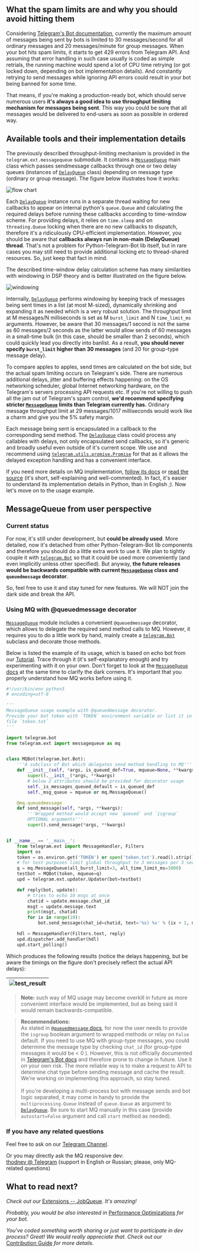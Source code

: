 ## What the spam limits are and why you should avoid hitting them
Considering [Telegram's Bot documentation](https://core.telegram.org/bots/faq#my-bot-is-hitting-limits-how-do-i-avoid-this), currently the maximum amount of messages being sent by bots is limited to 30&#160;messages/second for all ordinary messages and 20&#160;messages/minute for group messages. When your bot hits spam limits, it starts to get 429 errors from Telegram API. And assuming that error handling in such case usually is coded as simple retrials, the running machine would spend a lot of CPU time retrying (or got locked down, depending on bot implementation details). And constantly retrying to send messages while ignoring API errors could result in your bot being banned for some time.

That means, if you're making a production-ready bot, which should serve numerous users **it's always a good idea to use throughput limiting mechanism for messages being sent**. This way you could be sure that all messages would be delivered to end-users as soon as possible in ordered way.

## Available tools and their implementation details
The previously described throughput-limiting mechanism is provided in the `telegram.ext.messagequeue` submodule. It contains a [`MessageQueue`](http://python-telegram-bot.readthedocs.io/en/latest/telegram.ext.messagequeue.html) main class which passes sendmessage callbacks through one or two delay queues (instances of [`DelayQueue`](http://python-telegram-bot.readthedocs.io/en/latest/telegram.ext.delayqueue.html) class) depending on message type (ordinary or group message). The figure below illustrates how it works: 

![flow chart](https://cloud.githubusercontent.com/assets/16870636/23493181/82244f60-ff12-11e6-8fd7-679fdbd16b04.png)

Each [`DelayQueue`](http://python-telegram-bot.readthedocs.io/en/latest/telegram.ext.delayqueue.html) instance runs in a separate thread waiting for new callbacks to appear on internal python's `queue.Queue` and calculating the required delays before running these callbacks according to time-window scheme. For providing delays, it relies on `time.sleep` and on `threading.Queue` locking when there are no new callbacks to dispatch, therefore it's a ridiculously CPU-efficient implementation.
However, you should be aware that **callbacks always run in non-main (DelayQueue) thread**. That's not a problem for Python-Telegram-Bot lib itself, but in rare cases you may still need to provide additional locking etc to thread-shared resources. So, just keep that fact in mind.

The described time-window delay calculation scheme has many similarities with windowing in DSP theory and is better illustrated on the figure below.

![windowing](https://user-images.githubusercontent.com/16870636/28248541-e7cfca4a-6a4e-11e7-84e8-ad1992e21fd4.png)

Internally, [`DelayQueue`](http://python-telegram-bot.readthedocs.io/en/latest/telegram.ext.delayqueue.html) performs windowing by keeping track of messages being sent times in a list (at most M-sized), dynamically shrinking and expanding it as needed which is a very robust solution. The throughput limit at M&#160;messages/N&#160;milliseconds is set as M `burst_limit` and N `time_limit_ms` arguments. However, be aware that 30&#160;messages/1&#160;second is not the same as 60&#160;messages/2&#160;seconds as the latter would allow sends of 60 messages in a small-time bulk (in this case, should be smaller than 2 seconds), which could quickly lead you directly into banlist. As a result, **you should never specify `burst_limit` higher than 30 messages** (and 20 for group-type message delay).

To compare apples to apples, send times are calculated on the bot side, but the actual spam limiting occurs on Telegram's side. There are numerous additional delays, jitter and buffering effects happening: on the OS networking scheduler, global Internet networking hardware, on the Telegram's servers processing API requests etc. If you're not willing to push all the jam out of Telegram's spam control, **we'd recommend specifying stricter [`MessageQueue`](http://python-telegram-bot.readthedocs.io/en/latest/telegram.ext.messagequeue.html) limits than Telegram currently has.** Ordinary message throughput limit at 29&#160;messages/1017&#160;milliseconds would work like a charm and give you the 5% safety margin.

Each message being sent is encapsulated in a callback to the corresponding send method. The [`DelayQueue`](http://python-telegram-bot.readthedocs.io/en/latest/telegram.ext.delayqueue.html) class could process any callables with delays, not only encapsulated send callbacks, so it's generic and broadly useful even outside of it's current scope. We use and recommend using [`telegram.utils.promise.Promise`](https://github.com/python-telegram-bot/python-telegram-bot/blob/master/telegram/utils/promise.py#L29) for that as it allows the delayed exception handling and has a convenient interface.

If you need more details on MQ implementation, [follow its docs](http://python-telegram-bot.readthedocs.io/en/latest/telegram.ext.messagequeue.html) or [read the source](https://github.com/python-telegram-bot/python-telegram-bot/blob/master/telegram/ext/messagequeue.py) (it's short, self-explaining and well-commented). In fact, it's easier to understand its implementation details in Python, than in English ;). Now let's move on to the usage example.

## MessageQueue from user perspective
### Current status
For now, it's still under development, but **could be already used**. More detailed, now it's detached from other Python-Telegram-Bot lib components and therefore you should do a little extra work to use it. We plan to tightly couple it with [`telegram.Bot`](http://python-telegram-bot.readthedocs.io/en/latest/telegram.bot.html) so that it could be used more conveniently (and even implicitly unless other specified). But anyway, **the future releases would be backwards compatible with current [`MessageQueue`](http://python-telegram-bot.readthedocs.io/en/latest/telegram.ext.messagequeue.html) class and `queuedmessage` decorator**.

So, feel free to use it and stay tuned for new features. We will NOT join the dark side and break the API.

### Using MQ with @queuedmessage decorator
[`MessageQueue`](http://python-telegram-bot.readthedocs.io/en/latest/telegram.ext.messagequeue.html) module includes a convenient `@queuedmessage` decorator, which allows to delegate the required send method calls to MQ. However, it requires you to do a little work by hand, mainly create a [`telegram.Bot`](http://python-telegram-bot.readthedocs.io/en/latest/telegram.bot.html) subclass and decorate those methods. 

Below is listed the example of its usage, which is based on echo bot from our [Tutorial](https://github.com/python-telegram-bot/python-telegram-bot/wiki/Extensions-%E2%80%93-Your-first-Bot#your-first-bot-step-by-step). Trace through it (it's self-explanatory enough) and try experimenting with it on your own. Don't forget to look at the [`MessageQueue` docs](http://python-telegram-bot.readthedocs.io/en/latest/telegram.ext.messagequeue.html) at the same time to clarify the dark corners. It's important that you properly understand how MQ works before using it.

```python
#!/usr/bin/env python3
# encoding=utf-8

'''
MessageQueue usage example with @queuedmessage decorator.
Provide your bot token with `TOKEN` environment variable or list it in
file `token.txt`
'''

import telegram.bot
from telegram.ext import messagequeue as mq


class MQBot(telegram.bot.Bot):
    '''A subclass of Bot which delegates send method handling to MQ'''
    def __init__(self, *args, is_queued_def=True, mqueue=None, **kwargs):
        super().__init__(*args, **kwargs)
        # below 2 attributes should be provided for decorator usage
        self._is_messages_queued_default = is_queued_def
        self._msg_queue = mqueue or mq.MessageQueue()

    @mq.queuedmessage
    def send_message(self, *args, **kwargs):
        '''Wrapped method would accept new `queued` and `isgroup`
        OPTIONAL arguments'''
        super().send_message(*args, **kwargs)


if __name__ == '__main__':
    from telegram.ext import MessageHandler, Filters
    import os
    token = os.environ.get('TOKEN') or open('token.txt').read().strip()
    # for test purposes limit global throughput to 3 messages per 3 seconds
    q = mq.MessageQueue(all_burst_limit=3, all_time_limit_ms=3000)
    testbot = MQBot(token, mqueue=q)
    upd = telegram.ext.updater.Updater(bot=testbot)

    def reply(bot, update):
        # tries to echo 10 msgs at once
        chatid = update.message.chat_id
        msgt = update.message.text
        print(msgt, chatid)
        for ix in range(10):
            bot.send_message(chat_id=chatid, text='%s) %s' % (ix + 1, msgt))

    hdl = MessageHandler(Filters.text, reply)
    upd.dispatcher.add_handler(hdl)
    upd.start_polling()

```

Which produces the following results (notice the delays happening, but be aware the timings on the figure don't precisely reflect the actual API delays):

![test_result](https://user-images.githubusercontent.com/16870636/28393529-e753ea26-6cef-11e7-981f-35b98fcddd61.png) |
---|

> **Note:** such way of MQ usage may become overkill in future as more convenient interface would be implemented, but as being said it would remain backwards-compatible.

> **Recommendations:**<br>
As stated in [`@queuedmessage` docs](https://python-telegram-bot.readthedocs.io/en/latest/telegram.ext.messagequeue.html#telegram.ext.messagequeue.queuedmessage), for now the user needs to provide the `isgroup` boolean argument to wrapped methods or relay on `False` default. If you need to use MQ with group-type messages, you could determine the message type by checking `chat_id` (for group-type messages it would be < 0 ). However, this is not officially documented in [Telegram's Bot docs](https://core.telegram.org/bots/) and therefore prone to change in future. Use it on your own risk. The more reliable way is to make a request to API to determine chat type before sending message and cache the result. We're working on implementing this approach, so stay tuned.<br><br>If you're developing a multi-process bot with message sends and bot logic separated, it may come in handy to provide the `multiprocessing.Queue` instead of `queue.Queue` as argument to [`DelayQueue`](https://python-telegram-bot.readthedocs.io/en/latest/telegram.ext.messagequeue.html#telegram.ext.messagequeue.DelayQueue). Be sure to start MQ manually in this case (provide `autostart=False` argument and call `start` method as needed).

### If you have any related questions
Feel free to ask on our [Telegram Channel](https://telegram.me/pythontelegrambotchannel).

Or you may directly ask the MQ responsive dev:<br>[thodnev @ Telegram](https://telegram.me/thodnev) (support in English or Russian; please, only MQ-related questions)



## What to read next?
_Check out our_ [Extensions -- JobQueue](https://github.com/python-telegram-bot/python-telegram-bot/wiki/Extensions-%E2%80%93-JobQueue). _It's amazing!_

_Probably, you would be also interested in_ [Performance Optimizations](https://github.com/python-telegram-bot/python-telegram-bot/wiki/Performance-Optimizations) _for your bot._

_You've coded something worth sharing or just want to participate in dev process? Great! We would really appreciate that. Check out our_ [Contribution Guide](https://github.com/python-telegram-bot/python-telegram-bot/blob/master/.github/CONTRIBUTING.rst) _for more details._